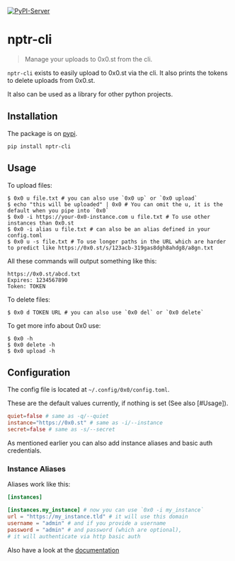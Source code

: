 [![PyPI-Server](https://img.shields.io/pypi/v/nptr-cli.svg)](https://pypi.org/project/nptr-cli/)

# nptr-cli

> Manage your uploads to 0x0.st from the cli.

`nptr-cli` exists to easily upload to 0x0.st via the cli.
It also prints the tokens to delete uploads from 0x0.st.

It also can be used as a library for other python projects.

## Installation
The package is on [pypi](https://pypi.org/project/nptr-cli/).

```shell
pip install nptr-cli
```

## Usage

To upload files:
```shell
$ 0x0 u file.txt # you can also use `0x0 up` or `0x0 upload`
$ echo "this will be uploaded" | 0x0 # You can omit the u, it is the default when you pipe into `0x0`
$ 0x0 -i https://your-0x0-instance.com u file.txt # To use other instances than 0x0.st
$ 0x0 -i alias u file.txt # can also be an alias defined in your config.toml
$ 0x0 u -s file.txt # To use longer paths in the URL which are harder to predict like https://0x0.st/s/123acb-319gas8dgh8ahdg8/a8gn.txt
```
All these commands will output something like this:
```
https://0x0.st/abcd.txt
Expires: 1234567890
Token: TOKEN
```

To delete files:
```shell
$ 0x0 d TOKEN URL # you can also use `0x0 del` or `0x0 delete`
```

To get more info about 0x0 use:

```shell
$ 0x0 -h
$ 0x0 delete -h
$ 0x0 upload -h
```

## Configuration

The config file is located at `~/.config/0x0/config.toml`.

These are the default values currently, if nothing is set (See also [#Usage]).
```toml
quiet=false # same as -q/--quiet
instance="https://0x0.st" # same as -i/--instance
secret=false # same as -s/--secret
```

As mentioned earlier you can also add instance aliases and basic auth credentials.

### Instance Aliases
Aliases work like this:
````toml
[instances]

[instances.my_instance] # now you can use `0x0 -i my_instance`
url = "https://my_instance.tld" # it will use this domain
username = "admin" # and if you provide a username
password = "admin" # and password (which are optional),
# it will authenticate via http basic auth
````

Also have a look at the [documentation](https://jonas-w.github.io/nptr-cli)
